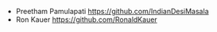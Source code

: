 - Preetham Pamulapati <https://github.com/IndianDesiMasala>
- Ron Kauer <https://github.com/RonaldKauer>

